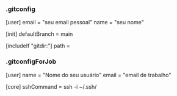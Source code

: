 ### .gitconfig

[user]
  email = "seu email pessoal"
  name = "seu nome"

[init]
  defaultBranch = main

[includeIf "gitdir:<caminho para a pasta de trabalho>"]
  path = <caminho e nome da sua chave ssh>
  
### .gitconfigForJob

[user]
  name = "Nome do seu usuário"
  email = "email de trabalho"

[core]
  sshCommand = ssh -i ~/.ssh/<nome da sua chave ssh>